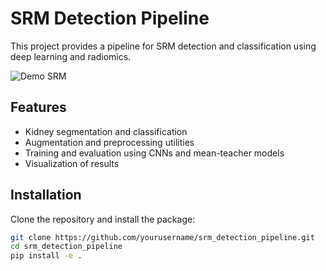 # SRM Detection Pipeline

This project provides a pipeline for SRM detection and classification using deep learning and radiomics.

![Demo SRM](asset/demo.gif)

## Features
- Kidney segmentation and classification
- Augmentation and preprocessing utilities
- Training and evaluation using CNNs and mean-teacher models
- Visualization of results

## Installation
Clone the repository and install the package:
```bash
git clone https://github.com/yourusername/srm_detection_pipeline.git
cd srm_detection_pipeline
pip install -e .
